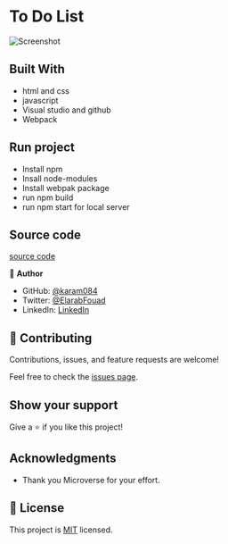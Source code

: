 # To Do List

![Screenshot](https://user-images.githubusercontent.com/77942746/161405808-8c86e868-0659-4e25-ae50-c904cdfcfd1c.png)

## Built With

- html and css
- javascript
- Visual studio and github
- Webpack

## Run project

- Install npm
- Insall node-modules
- Install webpak package
- run npm build
- run npm start for local server

## Source code

[source code](https://github.com/karam084/ToDoList)

👤 **Author**

- GitHub: [@karam084](https://github.com/karam084)
- Twitter: [@ElarabFouad](https://twitter.com/ElarabFouad)
- LinkedIn: [LinkedIn](https://www.linkedin.com/in/karam-fouad-179830214/)

## 🤝 Contributing

Contributions, issues, and feature requests are welcome!

Feel free to check the [issues page](../issues/).

## Show your support

Give a ⭐️ if you like this project!

## Acknowledgments

- Thank you Microverse for your effort.

## 📝 License

This project is [MIT](./MIT.md) licensed.
